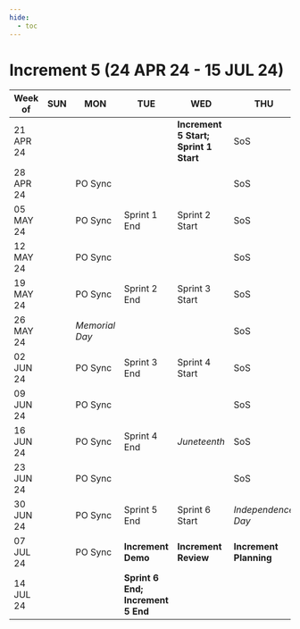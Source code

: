 ```yaml
---
hide:
  - toc
---
```


# Increment 5 (24 APR 24 - 15 JUL 24)

| Week of | SUN | MON | TUE | WED | THU | FRI | SAT |
| --- | --- | --- | --- | --- | --- | --- | --- |
| 21 APR 24 | | | | **Increment 5 Start; Sprint 1 Start** | SoS | | |
| 28 APR 24 | | PO Sync | | | SoS | | |
| 05 MAY 24 | | PO Sync | Sprint 1 End | Sprint 2 Start | SoS | | |
| 12 MAY 24 | | PO Sync | | | SoS | | |
| 19 MAY 24 | | PO Sync | Sprint 2 End | Sprint 3 Start | SoS | | |
| 26 MAY 24 | | _Memorial Day_ | | | SoS | | |
| 02 JUN 24 | | PO Sync | Sprint 3 End | Sprint 4 Start | SoS | | |
| 09 JUN 24 | | PO Sync | | | SoS | | |
| 16 JUN 24 | | PO Sync | Sprint 4 End | _Juneteenth_ | SoS | | |
| 23 JUN 24 | | PO Sync | | | SoS | | |
| 30 JUN 24 | | PO Sync | Sprint 5 End | Sprint 6 Start | _Independence Day_ | | |
| 07 JUL 24 | | PO Sync | **Increment Demo** | **Increment Review** | **Increment Planning** | **Increment Planning** | |
| 14 JUL 24 | | | **Sprint 6 End; Increment 5 End** | | | | |
